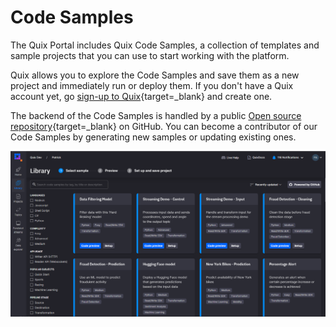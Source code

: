 # Code Samples

The Quix Portal includes Quix Code Samples, a collection of templates and sample projects that you can use to start working with the platform.

Quix allows you to explore the Code Samples and save them as a new project and immediately run or deploy them. If you don't have a Quix account yet, go [sign-up to Quix](https://portal.platform.quix.ai/self-sign-up?xlink=docs){target=_blank} and create one.

The backend of the Code Samples is handled by a public [Open source repository](https://github.com/quixio/quix-samples){target=_blank} on GitHub. You can become a contributor of our Code Samples by generating new samples or updating existing ones.

![Library.png](library.png)
